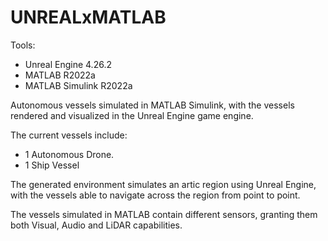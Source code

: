 # UNREALxMATLAB

Tools:
- Unreal Engine 4.26.2
- MATLAB R2022a
- MATLAB Simulink R2022a

Autonomous vessels simulated in MATLAB Simulink, with the vessels rendered and visualized in the Unreal Engine game engine.

The current vessels include:
- 1 Autonomous Drone.
- 1 Ship Vessel

The generated environment simulates an artic region using Unreal Engine, with the vessels able to navigate across the region from point to point.

The vessels simulated in MATLAB contain different sensors, granting them both Visual, Audio and LiDAR capabilities.
